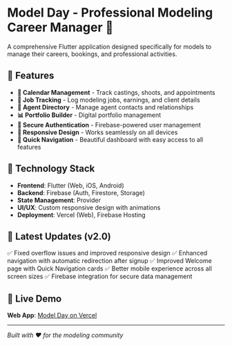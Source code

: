 # Model Day - Professional Modeling Career Manager 📱

A comprehensive Flutter application designed specifically for models to manage their careers, bookings, and professional activities.

## 🌟 Features

- **📅 Calendar Management** - Track castings, shoots, and appointments
- **💼 Job Tracking** - Log modeling jobs, earnings, and client details
- **👥 Agent Directory** - Manage agent contacts and relationships
- **📊 Portfolio Builder** - Digital portfolio management
- **🔐 Secure Authentication** - Firebase-powered user management
- **📱 Responsive Design** - Works seamlessly on all devices
- **🎯 Quick Navigation** - Beautiful dashboard with easy access to all features

## 🚀 Technology Stack

- **Frontend**: Flutter (Web, iOS, Android)
- **Backend**: Firebase (Auth, Firestore, Storage)
- **State Management**: Provider
- **UI/UX**: Custom responsive design with animations
- **Deployment**: Vercel (Web), Firebase Hosting

## 🎯 Latest Updates (v2.0)

✅ Fixed overflow issues and improved responsive design
✅ Enhanced navigation with automatic redirection after signup
✅ Improved Welcome page with Quick Navigation cards
✅ Better mobile experience across all screen sizes
✅ Firebase integration for secure data management

## 🔗 Live Demo

**Web App**: [Model Day on Vercel](https://your-vercel-url.vercel.app)

---

*Built with ❤️ for the modeling community*
